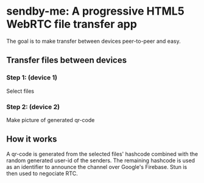 # sendby-me: A progressive HTML5 WebRTC file transfer app

The goal is to make transfer between devices peer-to-peer and easy.

## Transfer files between devices

### Step 1: (device 1)
Select files

### Step 2: (device 2)
Make picture of generated qr-code

## How it works
A qr-code is generated from the selected files' hashcode combined with the random generated user-id of the senders.
The remaining hashcode is used as an identifier to announce the channel over Google's Firebase.
Stun is then used to negociate RTC.

